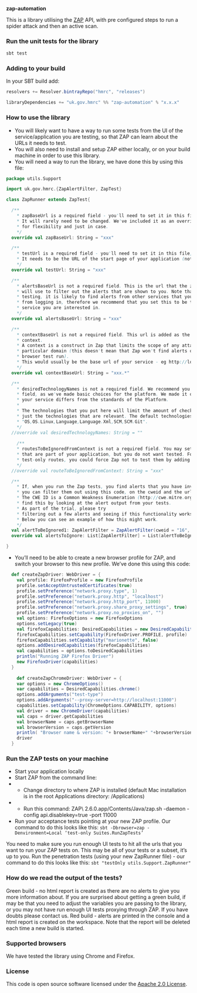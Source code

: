 **zap-automation**


This is a library utilising the [ZAP](https://www.owasp.org/index.php/OWASP_Zed_Attack_Proxy_Project) API, 
with pre configured steps to run a spider attack and then an active scan.


### Run the unit tests for the library
```scala
sbt test
```

### Adding to your build

In your SBT build add:

```scala
resolvers += Resolver.bintrayRepo("hmrc", "releases")

libraryDependencies += "uk.gov.hmrc" %% "zap-automation" % "x.x.x"
```

### How to use the library

* You will likely want to have a way to run some tests from the UI of the service/application you are testing, so that ZAP can learn about the URLs it needs to test.
* You will also need to install and setup ZAP either locally, or on your build machine in order to use this library.
* You will need a way to run the library, we have done this by using this file:

```scala
package utils.Support

import uk.gov.hmrc.{ZapAlertFilter, ZapTest}

class ZapRunner extends ZapTest{

  /**
    * zapBaseUrl is a required field - you'll need to set it in this file, for your project to compile.
    * It will rarely need to be changed. We've included it as an overridable field
    * for flexibility and just in case.
    */
  override val zapBaseUrl: String = "xxx"

  /**
    * testUrl is a required field - you'll need to set it in this file, for your project to compile.
    * It needs to be the URL of the start page of your application (not just localhost:port).
    */
  override val testUrl: String = "xxx"

  /**
    * alertsBaseUrl is not a required field. This is the url that the zap-automation library
    * will use to filter out the alerts that are shown to you. Note that while Zap is doing
    * testing, it is likely to find alerts from other services that you don't own - for example
    * from logging in, therefore we recommend that you set this to be the base url for the
    * service you are interested in.
    */
  override val alertsBaseUrl: String = "xxx"

  /**
    * contextBaseUrl is not a required field. This url is added as the base url to your
    * context.
    * A context is a construct in Zap that limits the scope of any attacks run to a
    * particular domain (this doesn't mean that Zap won't find alerts on other services during the
    * browser test run).
    * This would usually be the base url of your service - eg http://localhost:xxxx.*
    */
  override val contextBaseUrl: String = "xxx.*"

  /**
    * desiredTechnologyNames is not a required field. We recommend you don't change this
    * field, as we've made basic choices for the platform. We made it overridable just in case
    * your service differs from the standards of the Platform.
    *
    * The technologies that you put here will limit the amount of checks that ZAP will do to
    * just the technologies that are relevant. The default technologies are set to
    * "OS,OS.Linux,Language,Language.Xml,SCM,SCM.Git".
    */
  //override val desiredTechnologyNames: String = ""
  
    /**
    * routesToBeIgnoredFromContext is not a required field. You may set this if you have any routes
    * that are part of your application, but you do not want tested. For example, if you had any
    * test-only routes, you could force Zap not to test them by adding them in here as a regex.
    */
  //override val routeToBeIgnoredFromContext: String = "xxx"

  /**
    * If, when you run the Zap tests, you find alerts that you have investigated and don't see as a problem
    * you can filter them out using this code, on the cweid and the url that the alert was found on.
    * The CWE ID is a Common Weakness Enumeration (http://cwe.mitre.org/data/index.html), you can
    * find this by looking at the alert output from your tests.
    * As part of the trial, please try
    * filtering out a few alerts and seeing if this functionality works for you.
    * Below you can see an example of how this might work.
    */
  val alertToBeIgnored1: ZapAlertFilter = ZapAlertFilter(cweid = "16", url = "xxx")
  override val alertsToIgnore: List[ZapAlertFilter] = List(alertToBeIgnored1)

}
```

* You’ll need to be able to create a new browser profile for ZAP, and switch your browser to this new profile. We’ve done this using this code:

```scala
  def createZapDriver: WebDriver = {
    val profile: FirefoxProfile = new FirefoxProfile
    profile.setAcceptUntrustedCertificates(true)
    profile.setPreference("network.proxy.type", 1)
    profile.setPreference("network.proxy.http", "localhost")
    profile.setPreference("network.proxy.http_port", 11000)
    profile.setPreference("network.proxy.share_proxy_settings", true)
    profile.setPreference("network.proxy.no_proxies_on", "")
    val options: FirefoxOptions = new FirefoxOptions
    options.setLegacy(true)
    val firefoxCapabilities: DesiredCapabilities = new DesiredCapabilities()
    firefoxCapabilities.setCapability(FirefoxDriver.PROFILE, profile)
    firefoxCapabilities.setCapability("marionette", false)
    options.addDesiredCapabilities(firefoxCapabilities)
    val capabilities = options.toDesiredCapabilities
    println("Running ZAP Firefox Driver")
    new FirefoxDriver(capabilities)
  }
  
    def createZapChromeDriver: WebDriver = {
    var options = new ChromeOptions()
    var capabilities = DesiredCapabilities.chrome()
    options.addArguments("test-type")
    options.addArguments("--proxy-server=http://localhost:11000")
    capabilities.setCapability(ChromeOptions.CAPABILITY, options)
    val driver = new ChromeDriver(capabilities)
    val caps = driver.getCapabilities
    val browserName = caps.getBrowserName
    val browserVersion = caps.getVersion
    println( "Browser name & version: "+ browserName+" "+browserVersion)
    driver
  }
```


### Run the ZAP tests on your machine

* Start your application locally
* Start ZAP from the command line:
* * Change directory to where ZAP is installed (default Mac installation is in the root Applications directory: /Applications)
* * Run this command: ZAP\ 2.6.0.app/Contents/Java/zap.sh -daemon -config api.disablekey=true -port 11000
* Run your acceptance tests pointing at your new ZAP profile. Our command to do this looks like this:
```sbt -Dbrowser=zap -Denvironment=Local ‘test-only Suites.RunZapTests’```


You need to make sure you run enough UI tests to hit all the urls that you want to run your ZAP tests on. This may be all of your tests or a subset, it’s up to you.
Run the penetration tests (using your new ZapRunner file) - our command to do this looks like this:
```sbt "testOnly utils.Support.ZapRunner"```

### How do we read the output of the tests?
Green build - no html report is created as there are no alerts to give you more information about. If you are surprised about getting a green build, if may be that you need to adjust the variables you are passing to the library, or you may not have run enough UI tests proxying through ZAP. If you have doubts please contact us. 
Red build - alerts are printed in the console and a html report is created on the workspace. Note that the report will be deleted each time a new build is started.


### Supported browsers
We have tested the library using Chrome and Firefox.


### License

This code is open source software licensed under the [Apache 2.0 License]("http://www.apache.org/licenses/LICENSE-2.0.html").
    